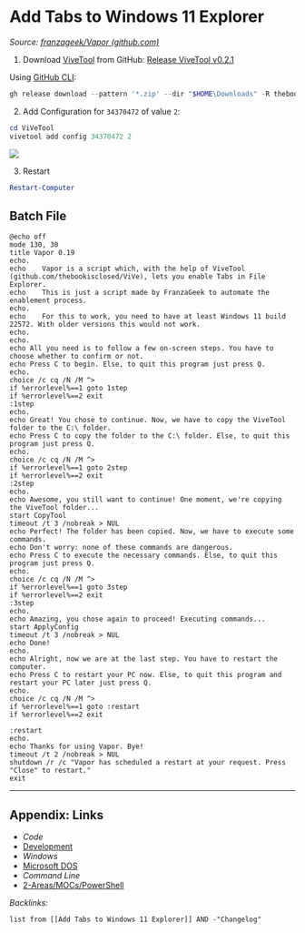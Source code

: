 # Add Tabs to Windows 11 Explorer

*Source: [franzageek/Vapor (github.com)](https://github.com/franzageek/Vapor/)*

1. Download [ViveTool](https://github.com/thebookisclosed/ViVe) from GitHub: [Release ViveTool v0.2.1](https://github.com/thebookisclosed/ViVe/releases/tag/v0.2.1)

Using [GitHub CLI](../../../3-Resources/Tools/Developer%20Tools/Command%20Line%20Utilities/GitHub%20CLI.md):

````powershell
gh release download --pattern '*.zip' --dir "$HOME\Downloads" -R thebookisclosed/ViVe 
````

2. Add Configuration for `34370472` of value `2`:

````powershell
cd ViVeTool
vivetool add config 34370472 2
````

![](https://i.imgur.com/5A6yhsY.png)

3. Restart

````powershell
Restart-Computer
````

## Batch File

````batch
@echo off
mode 130, 30
title Vapor 0.19
echo.
echo    Vapor is a script which, with the help of ViveTool (github.com/thebookisclosed/ViVe), lets you enable Tabs in File Explorer.
echo    This is just a script made by FranzaGeek to automate the enablement process.
echo.
echo    For this to work, you need to have at least Windows 11 build 22572. With older versions this would not work.
echo.
echo.
echo All you need is to follow a few on-screen steps. You have to choose whether to confirm or not.
echo Press C to begin. Else, to quit this program just press Q.
echo.
choice /c cq /N /M ^>
if %errorlevel%==1 goto 1step
if %errorlevel%==2 exit
:1step
echo.
echo Great! You chose to continue. Now, we have to copy the ViveTool folder to the C:\ folder.
echo Press C to copy the folder to the C:\ folder. Else, to quit this program just press Q.
echo.
choice /c cq /N /M ^>
if %errorlevel%==1 goto 2step
if %errorlevel%==2 exit
:2step
echo.
echo Awesome, you still want to continue! One moment, we're copying the ViveTool folder...
start CopyTool
timeout /t 3 /nobreak > NUL
echo Perfect! The folder has been copied. Now, we have to execute some commands. 
echo Don't worry: none of these commands are dangerous.
echo Press C to execute the necessary commands. Else, to quit this program just press Q.
echo.
choice /c cq /N /M ^>
if %errorlevel%==1 goto 3step
if %errorlevel%==2 exit
:3step
echo.
echo Amazing, you chose again to proceed! Executing commands...
start ApplyConfig
timeout /t 3 /nobreak > NUL
echo Done!
echo.
echo Alright, now we are at the last step. You have to restart the computer.
echo Press C to restart your PC now. Else, to quit this program and restart your PC later just press Q.
echo.
choice /c cq /N /M ^>
if %errorlevel%==1 goto :restart
if %errorlevel%==2 exit

:restart
echo.
echo Thanks for using Vapor. Bye!
timeout /t 2 /nobreak > NUL
shutdown /r /c "Vapor has scheduled a restart at your request. Press "Close" to restart."
exit
````

---

## Appendix: Links

* *Code*
* [Development](../../MOCs/Development.md)
* *Windows*
* [Microsoft DOS](../../../3-Resources/Tools/Developer%20Tools/Shell/Microsoft%20DOS.md)
* *Command Line*
* [2-Areas/MOCs/PowerShell](../../MOCs/PowerShell.md)

*Backlinks:*

````dataview
list from [[Add Tabs to Windows 11 Explorer]] AND -"Changelog"
````
